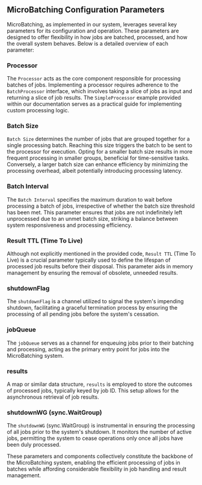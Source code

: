 
## MicroBatching Configuration Parameters

MicroBatching, as implemented in our system, leverages several key parameters for its configuration and operation. These parameters are designed to offer flexibility in how jobs are batched, processed, and how the overall system behaves. Below is a detailed overview of each parameter:

### Processor
The `Processor` acts as the core component responsible for processing batches of jobs. Implementing a processor requires adherence to the `BatchProcessor` interface, which involves taking a slice of jobs as input and returning a slice of job results. The `SimpleProcessor` example provided within our documentation serves as a practical guide for implementing custom processing logic.

### Batch Size
`Batch Size` determines the number of jobs that are grouped together for a single processing batch. Reaching this size triggers the batch to be sent to the processor for execution. Opting for a smaller batch size results in more frequent processing in smaller groups, beneficial for time-sensitive tasks. Conversely, a larger batch size can enhance efficiency by minimizing the processing overhead, albeit potentially introducing processing latency.

### Batch Interval
The `Batch Interval` specifies the maximum duration to wait before processing a batch of jobs, irrespective of whether the batch size threshold has been met. This parameter ensures that jobs are not indefinitely left unprocessed due to an unmet batch size, striking a balance between system responsiveness and processing efficiency.

### Result TTL (Time To Live)
Although not explicitly mentioned in the provided code, `Result TTL` (Time To Live) is a crucial parameter typically used to define the lifespan of processed job results before their disposal. This parameter aids in memory management by ensuring the removal of obsolete, unneeded results.

### shutdownFlag
The `shutdownFlag` is a channel utilized to signal the system's impending shutdown, facilitating a graceful termination process by ensuring the processing of all pending jobs before the system's cessation.

### jobQueue
The `jobQueue` serves as a channel for enqueuing jobs prior to their batching and processing, acting as the primary entry point for jobs into the MicroBatching system.

### results
A map or similar data structure, `results` is employed to store the outcomes of processed jobs, typically keyed by job ID. This setup allows for the asynchronous retrieval of job results.

### shutdownWG (sync.WaitGroup)
The `shutdownWG` (sync.WaitGroup) is instrumental in ensuring the processing of all jobs prior to the system's shutdown. It monitors the number of active jobs, permitting the system to cease operations only once all jobs have been duly processed.

These parameters and components collectively constitute the backbone of the MicroBatching system, enabling the efficient processing of jobs in batches while affording considerable flexibility in job handling and result management.